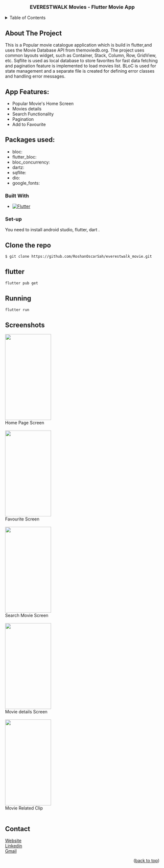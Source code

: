 <a name="readme-top"></a>

<br />
<div align="center">
  <h3 align="center">EVERESTWALK Movies - Flutter Movie App</h3>
</div>

<!-- TABLE OF CONTENTS -->
<details>
  <summary>Table of Contents</summary>
  <ol>
    <li>
      <a href="#about-the-project">About The Project</a>
      <ul>
        <li><a href="#built-with">App Feature</a></li>
        <li><a href="#built-with">Package Used</a></li>
        <li><a href="#built-with">Built With</a></li>
      </ul>
    </li>
    <li><a href="#set-up">Set up</a></li>
    <li><a href="#Screenshots">ScreenShots</a></li>
    <li><a href="#contact">Contact</a></li>
  </ol>
</details>

<!-- ABOUT THE PROJECT -->

## About The Project

This is a Popular movie catalogue application which is build in flutter,and uses the Movie Database API from themoviedb.org.
The project uses common layouts widget, such as Container, Stack, Column, Row, GridView, etc. Sqflite is used as local database to store favorites for fast data fetching and pagination feature is implemented to load movies list. BLoC is used for state management and a separate file is created for defining error classes and handling error messages.

## App Features:

- Popular Movie's Home Screen
- Movies details
- Search Functionality
- Pagination
- Add to Favourite

## Packages used:

- bloc: <br>
- flutter_bloc: <br>
- bloc_concurrency: <br>
- dartz: <br>
- sqflite: <br>
- dio: <br>
- google_fonts: <br>

### Built With

- [![Flutter][dart]][Flutter-url]

<!-- GETTING STARTED -->

### Set-up

You need to install android studio, flutter, dart .

## Clone the repo

```sh
$ git clone https://github.com/RoshanOscarSah/everestwalk_movie.git
```

## flutter

```sh
flutter pub get
```

## Running

```sh
flutter run
```

## Screenshots

<img src="http://demo.nepaligallery.com/everestwalk_movie/1%20Home%20page.png" height=280px width=150px><br> Home Page Screen<br><br>
<img src="http://demo.nepaligallery.com/everestwalk_movie/2%20Favourite.png" height=280px width=150px><br> Favourite Screen <br><br>
<img src="http://demo.nepaligallery.com/everestwalk_movie/3%20Movie%20search.png" height=280px width=150px><br> Search Movie Screen<br><br>
<img src="http://demo.nepaligallery.com/everestwalk_movie/4%20Movie%20Detail%20Screen.png" height=280px width=150px><br> Movie details Screen<br><br>
<img src="http://demo.nepaligallery.com/everestwalk_movie/5%20Movie%20Related%20clip.png" height=280px width=150px><br> Movie Related Clip<br><br>

<!-- CONTACT -->

## Contact

<a href="https://www.roshansah.com.np/">Website</a> <br>
<a href="https://www.linkedin.com/in/destiny2jannat/">Linkedin</a><br>
<a href="mailto:roshansah729@gmail.com">Gmail</a><br>

<p align="right">(<a href="#readme-top">back to top</a>)</p>

<!-- MARKDOWN LINKS & IMAGES -->

[dart]: https://storage.googleapis.com/cms-storage-bucket/6a07d8a62f4308d2b854.svg
[Flutter-url]: https://flutter.dev/
